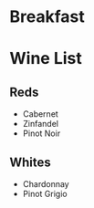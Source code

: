# Breakfast 

# Wine List
## Reds
- Cabernet
- Zinfandel
- Pinot Noir
## Whites
- Chardonnay
- Pinot Grigio